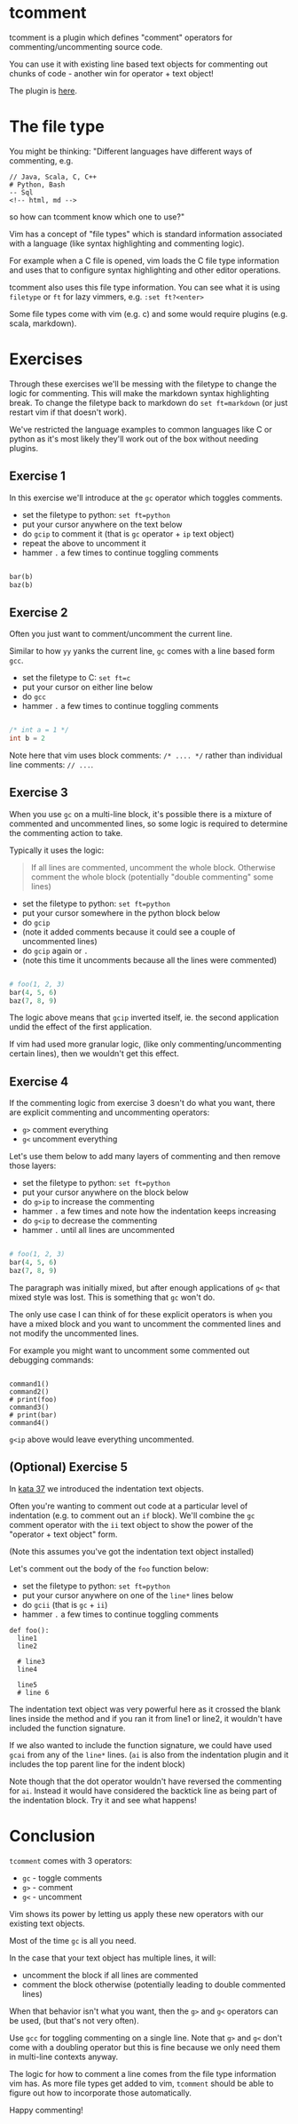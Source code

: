 # tcomment

tcomment is a plugin which defines "comment" operators for commenting/uncommenting source code.

You can use it with existing line based text objects for commenting out chunks of code -
another win for operator + text object!

The plugin is [here](https://github.com/tomtom/tcomment_vim).

# The file type

You might be thinking: "Different languages have different ways of commenting, e.g.

```
// Java, Scala, C, C++
# Python, Bash
-- Sql
<!-- html, md -->
```

so how can tcomment know which one to use?"

Vim has a concept of "file types" which is standard information associated with a language (like syntax highlighting and commenting logic).

For example when a C file is opened, vim loads the C file type information and uses that to configure syntax highlighting and other editor operations.

tcomment also uses this file type information. You can see what it is using `filetype` or `ft` for lazy vimmers, e.g. `:set ft?<enter>`

Some file types come with vim (e.g. c) and some would require plugins (e.g. scala, markdown).

# Exercises

Through these exercises we'll be messing with the filetype to change the logic for commenting.
This will make the markdown syntax highlighting break.
To change the filetype back to markdown do `set ft=markdown` (or just restart vim if that doesn't work).

We've restricted the language examples to common languages like C or python as it's most likely they'll work out of the box without needing plugins.

## Exercise 1

In this exercise we'll introduce at the `gc` operator which toggles comments.

- set the filetype to python: `set ft=python`
- put your cursor anywhere on the text below
- do `gcip` to comment it (that is `gc` operator + `ip` text object)
- repeat the above to uncomment it
- hammer `.` a few times to continue toggling comments

```python

bar(b)
baz(b)

```

## Exercise 2

Often you just want to comment/uncomment the current line.

Similar to how `yy` yanks the current line, `gc` comes with a line based form `gcc`.

- set the filetype to C: `set ft=c`
- put your cursor on either line below
- do `gcc`
- hammer `.` a few times to continue toggling comments

```c

/* int a = 1 */
int b = 2

```

Note here that vim uses block comments: `/* .... */` rather than individual line comments: `// ...`.

## Exercise 3

When you use `gc` on a multi-line block, it's possible there is a mixture of commented and uncommented lines,
so some logic is required to determine the commenting action to take.

Typically it uses the logic:

> If all lines are commented, uncomment the whole block.
> Otherwise comment the whole block (potentially "double commenting" some lines)

- set the filetype to python: `set ft=python`
- put your cursor somewhere in the python block below
- do `gcip`
- (note it added comments because it could see a couple of uncommented lines)
- do `gcip` again or `.`
- (note this time it uncomments because all the lines were commented)

```python

# foo(1, 2, 3)
bar(4, 5, 6)
baz(7, 8, 9)

```

The logic above means that `gcip` inverted itself, ie. the second application undid the effect of the first application.

If vim had used more granular logic, (like only commenting/uncommenting certain lines), then we wouldn't get this effect.

## Exercise 4

If the commenting logic from exercise 3 doesn't do what you want, there are explicit commenting and uncommenting operators:

- `g>` comment everything
- `g<` uncomment everything

Let's use them below to add many layers of commenting and then remove those layers:

- set the filetype to python: `set ft=python`
- put your cursor anywhere on the block below
- do `g>ip` to increase the commenting
- hammer `.` a few times and note how the indentation keeps increasing
- do `g<ip` to decrease the commenting
- hammer `.` until all lines are uncommented

```python

# foo(1, 2, 3)
bar(4, 5, 6)
baz(7, 8, 9)

```

The paragraph was initially mixed, but after enough applications of `g<` that mixed style was lost.
This is something that `gc` won't do.

The only use case I can think of for these explicit operators is when you have a mixed block and you want to uncomment the commented lines
and not modify the uncommented lines.

For example you might want to uncomment some commented out debugging commands:

```

command1()
command2()
# print(foo)
command3()
# print(bar)
command4()

```

`g<ip` above would leave everything uncommented.

## (Optional) Exercise 5

In [kata 37](037_indentation_text_objects.md) we introduced the indentation text objects.

Often you're wanting to comment out code at a particular level of indentation (e.g. to comment out an `if` block).
We'll combine the `gc` comment operator with the `ii` text object to show the power of the "operator + text object" form.

(Note this assumes you've got the indentation text object installed)

Let's comment out the body of the `foo` function below:

- set the filetype to python: `set ft=python`
- put your cursor anywhere on one of the `line*` lines below
- do `gcii` (that is `gc` + `ii`)
- hammer `.` a few times to continue toggling comments

```
def foo():
  line1
  line2

  # line3
  line4

  line5
  # line 6
```

The indentation text object was very powerful here as it crossed the blank lines inside the method
and if you ran it from line1 or line2, it wouldn't have included the function signature.

If we also wanted to include the function signature, we could have used `gcai` from any of the `line*` lines.
(`ai` is also from the indentation plugin and it includes the top parent line for the indent block)

Note though that the dot operator wouldn't have reversed the commenting for `ai`.
Instead it would have considered the backtick line as being part of the indentation block.
Try it and see what happens!

# Conclusion

`tcomment` comes with 3 operators:

- `gc` - toggle comments
- `g>` - comment
- `g<` - uncomment

Vim shows its power by letting us apply these new operators with our existing text objects.

Most of the time `gc` is all you need.

In the case that your text object has multiple lines, it will:

- uncomment the block if all lines are commented
- comment the block otherwise (potentially leading to double commented lines)

When that behavior isn't what you want, then the `g>` and `g<` operators can be used, (but that's not very often).

Use `gcc` for toggling commenting on a single line.
Note that `g>` and `g<` don't come with a doubling operator but this is fine because we only need them in multi-line contexts anyway.

The logic for how to comment a line comes from the file type information vim has.
As more file types get added to vim, `tcomment` should be able to figure out how to incorporate those automatically.

Happy commenting!
